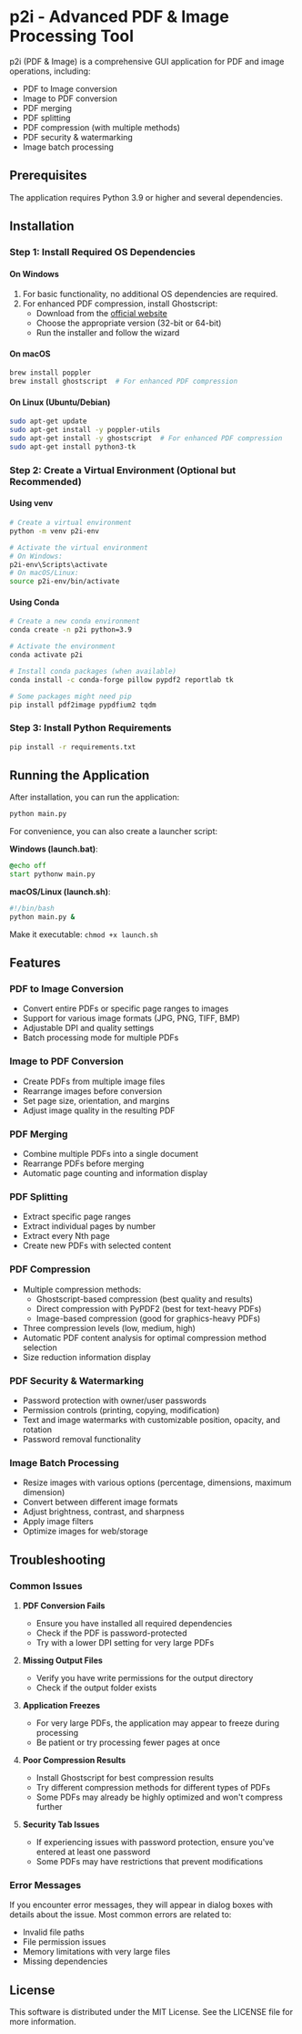 # p2i - Advanced PDF & Image Processing Tool

p2i (PDF & Image) is a comprehensive GUI application for PDF and image operations, including:
- PDF to Image conversion
- Image to PDF conversion
- PDF merging
- PDF splitting
- PDF compression (with multiple methods)
- PDF security & watermarking
- Image batch processing

## Prerequisites

The application requires Python 3.9 or higher and several dependencies.

## Installation

### Step 1: Install Required OS Dependencies

#### On Windows
1. For basic functionality, no additional OS dependencies are required.
2. For enhanced PDF compression, install Ghostscript:
   - Download from the [official website](https://www.ghostscript.com/releases/gsdnld.html)
   - Choose the appropriate version (32-bit or 64-bit)
   - Run the installer and follow the wizard

#### On macOS
```bash
brew install poppler
brew install ghostscript  # For enhanced PDF compression
```

#### On Linux (Ubuntu/Debian)
```bash
sudo apt-get update
sudo apt-get install -y poppler-utils
sudo apt-get install -y ghostscript  # For enhanced PDF compression
sudo apt-get install python3-tk
```

### Step 2: Create a Virtual Environment (Optional but Recommended)

#### Using venv

```bash
# Create a virtual environment
python -m venv p2i-env

# Activate the virtual environment
# On Windows:
p2i-env\Scripts\activate
# On macOS/Linux:
source p2i-env/bin/activate
```

#### Using Conda

```bash
# Create a new conda environment
conda create -n p2i python=3.9

# Activate the environment
conda activate p2i

# Install conda packages (when available)
conda install -c conda-forge pillow pypdf2 reportlab tk

# Some packages might need pip
pip install pdf2image pypdfium2 tqdm
```

### Step 3: Install Python Requirements

```bash
pip install -r requirements.txt
```

## Running the Application

After installation, you can run the application:

```bash
python main.py
```

For convenience, you can also create a launcher script:

**Windows (launch.bat)**:
```bat
@echo off
start pythonw main.py
```

**macOS/Linux (launch.sh)**:
```bash
#!/bin/bash
python main.py &
```
Make it executable: `chmod +x launch.sh`

## Features

### PDF to Image Conversion
- Convert entire PDFs or specific page ranges to images
- Support for various image formats (JPG, PNG, TIFF, BMP)
- Adjustable DPI and quality settings
- Batch processing mode for multiple PDFs

### Image to PDF Conversion
- Create PDFs from multiple image files
- Rearrange images before conversion
- Set page size, orientation, and margins
- Adjust image quality in the resulting PDF

### PDF Merging
- Combine multiple PDFs into a single document
- Rearrange PDFs before merging
- Automatic page counting and information display

### PDF Splitting
- Extract specific page ranges
- Extract individual pages by number
- Extract every Nth page
- Create new PDFs with selected content

### PDF Compression
- Multiple compression methods:
  - Ghostscript-based compression (best quality and results)
  - Direct compression with PyPDF2 (best for text-heavy PDFs)
  - Image-based compression (good for graphics-heavy PDFs)
- Three compression levels (low, medium, high)
- Automatic PDF content analysis for optimal compression method selection
- Size reduction information display

### PDF Security & Watermarking
- Password protection with owner/user passwords
- Permission controls (printing, copying, modification)
- Text and image watermarks with customizable position, opacity, and rotation
- Password removal functionality

### Image Batch Processing
- Resize images with various options (percentage, dimensions, maximum dimension)
- Convert between different image formats
- Adjust brightness, contrast, and sharpness
- Apply image filters
- Optimize images for web/storage

## Troubleshooting

### Common Issues

1. **PDF Conversion Fails**
   - Ensure you have installed all required dependencies
   - Check if the PDF is password-protected
   - Try with a lower DPI setting for very large PDFs

2. **Missing Output Files**
   - Verify you have write permissions for the output directory
   - Check if the output folder exists

3. **Application Freezes**
   - For very large PDFs, the application may appear to freeze during processing
   - Be patient or try processing fewer pages at once

4. **Poor Compression Results**
   - Install Ghostscript for best compression results
   - Try different compression methods for different types of PDFs
   - Some PDFs may already be highly optimized and won't compress further

5. **Security Tab Issues**
   - If experiencing issues with password protection, ensure you've entered at least one password
   - Some PDFs may have restrictions that prevent modifications

### Error Messages

If you encounter error messages, they will appear in dialog boxes with details about the issue. Most common errors are related to:
- Invalid file paths
- File permission issues
- Memory limitations with very large files
- Missing dependencies

## License

This software is distributed under the MIT License. See the LICENSE file for more information.